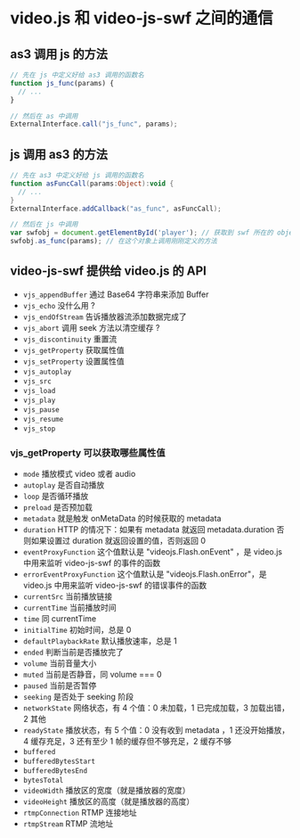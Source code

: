 # video.js 和 video-js-swf 之间的通信

## as3 调用 js 的方法

```javascript
// 先在 js 中定义好给 as3 调用的函数名
function js_func(params) {
  // ...
}
```

```actionscript
// 然后在 as 中调用
ExternalInterface.call("js_func", params);
```

## js 调用 as3 的方法

```actionscript
// 先在 as3 中定义好给 js 调用的函数名
function asFuncCall(params:Object):void {
  // ...
}
ExternalInterface.addCallback("as_func", asFuncCall);
```

```javascript
// 然后在 js 中调用
var swfobj = document.getElementById('player'); // 获取到 swf 所在的 object 对象
swfobj.as_func(params); // 在这个对象上调用刚刚定义的方法
```

## video-js-swf 提供给 video.js 的 API

+ `vjs_appendBuffer` 通过 Base64 字符串来添加 Buffer
+ `vjs_echo` 没什么用 ?
+ `vjs_endOfStream` 告诉播放器流添加数据完成了
+ `vjs_abort` 调用 seek 方法以清空缓存 ?
+ `vjs_discontinuity` 重置流
+ `vjs_getProperty` 获取属性值
+ `vjs_setProperty` 设置属性值
+ `vjs_autoplay`
+ `vjs_src`
+ `vjs_load`
+ `vjs_play`
+ `vjs_pause`
+ `vjs_resume`
+ `vjs_stop`

### vjs_getProperty 可以获取哪些属性值

+ `mode` 播放模式 video 或者 audio
+ `autoplay` 是否自动播放
+ `loop` 是否循环播放
+ `preload` 是否预加载
+ `metadata` 就是触发 onMetaData 的时候获取的 metadata
+ `duration` HTTP 的情况下：如果有 metadata 就返回 metadata.duration 否则如果设置过 duration 就返回设置的值，否则返回 0
+ `eventProxyFunction` 这个值默认是 "videojs.Flash.onEvent" ，是 video.js 中用来监听 video-js-swf 的事件的函数
+ `errorEventProxyFunction` 这个值默认是 "videojs.Flash.onError"，是 video.js 中用来监听 video-js-swf 的错误事件的函数
+ `currentSrc` 当前播放链接
+ `currentTime` 当前播放时间
+ `time` 同 currentTime
+ `initialTime` 初始时间，总是 0
+ `defaultPlaybackRate` 默认播放速率，总是 1
+ `ended` 判断当前是否播放完了
+ `volume` 当前音量大小
+ `muted` 当前是否静音，同 volume === 0
+ `paused` 当前是否暂停
+ `seeking` 是否处于 seeking 阶段
+ `networkState` 网络状态，有 4 个值：0 未加载，1 已完成加载，3 加载出错，2 其他
+ `readyState` 播放状态，有 5 个值：0 没有收到 metadata ，1 还没开始播放，4 缓存充足，3 还有至少 1 帧的缓存但不够充足，2 缓存不够
+ `buffered`
+ `bufferedBytesStart`
+ `bufferedBytesEnd`
+ `bytesTotal`
+ `videoWidth` 播放区的宽度（就是播放器的宽度）
+ `videoHeight` 播放区的高度（就是播放器的高度）
+ `rtmpConnection` RTMP 连接地址
+ `rtmpStream` RTMP 流地址
